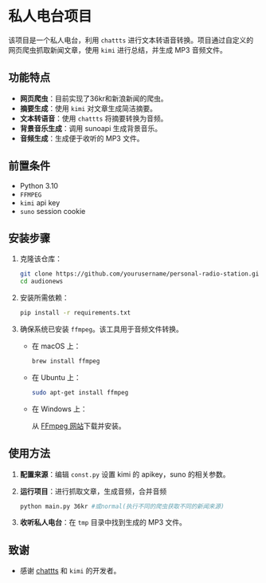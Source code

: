 # 私人电台项目

该项目是一个私人电台，利用 `chattts` 进行文本转语音转换。项目通过自定义的网页爬虫抓取新闻文章，使用 `kimi` 进行总结，并生成 MP3 音频文件。

## 功能特点

- **网页爬虫**：目前实现了36kr和新浪新闻的爬虫。
- **摘要生成**：使用 `kimi` 对文章生成简洁摘要。
- **文本转语音**：使用 `chattts` 将摘要转换为音频。
- **背景音乐生成**：调用 sunoapi 生成背景音乐。
- **音频生成**：生成便于收听的 MP3 文件。

## 前置条件

- Python 3.10
- `FFMPEG` 
- `kimi` api key
- `suno` session cookie


## 安装步骤

1. 克隆该仓库：

    ```bash
    git clone https://github.com/yourusername/personal-radio-station.git
    cd audionews
    ```

2. 安装所需依赖：

    ```bash
    pip install -r requirements.txt
    ```

3. 确保系统已安装 `ffmpeg`。该工具用于音频文件转换。

    - 在 macOS 上：

        ```bash
        brew install ffmpeg
        ```

    - 在 Ubuntu 上：

        ```bash
        sudo apt-get install ffmpeg
        ```

    - 在 Windows 上：

        从 [FFmpeg 网站](https://ffmpeg.org/download.html)下载并安装。

## 使用方法

1. **配置来源**：编辑 `const.py` 设置 kimi 的 apikey，suno 的相关参数。

2. **运行项目**：进行抓取文章，生成音频，合并音频

    ```bash
    python main.py 36kr #或normal(执行不同的爬虫获取不同的新闻来源)
    ```

3. **收听私人电台**：在 `tmp` 目录中找到生成的 MP3 文件。

## 致谢

- 感谢 [chattts](https://github.com/2noise/ChatTTS) 和 `kimi` 的开发者。
